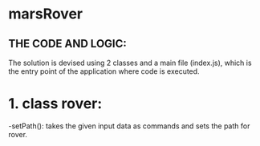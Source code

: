 # marsRover

## THE CODE AND LOGIC:

The solution is devised using 2 classes and a main file (index.js), which is the entry point of the application where code is executed.
# 1. class rover: 
-setPath(): takes the given input data as commands and sets the path for rover.
